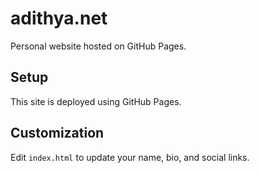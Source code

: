 # adithya.net

Personal website hosted on GitHub Pages.

## Setup

This site is deployed using GitHub Pages.

## Customization

Edit `index.html` to update your name, bio, and social links.
